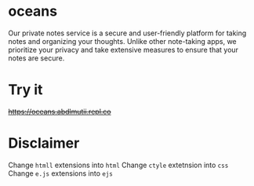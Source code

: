 # oceans
Our private notes service is a secure and user-friendly platform for taking notes and organizing your thoughts. Unlike other note-taking apps, we prioritize your privacy and take extensive measures to ensure that your notes are secure.

# Try it
~~https://oceans.abdlmutii.repl.co~~

# Disclaimer
Change `htmll` extensions into `html`
Change `ctyle` extetnsion into `css`
Change `e.js` extensions into `ejs`
